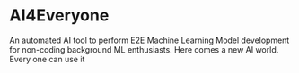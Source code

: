 # AI4Everyone
An automated AI tool to perform E2E Machine Learning Model development for non-coding background ML enthusiasts. 
Here comes a new AI world.
Every one can use it 